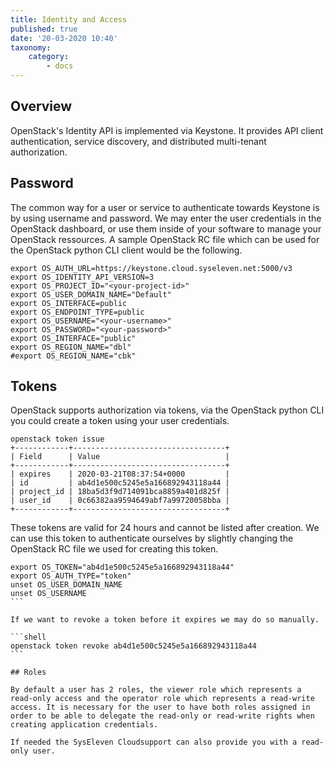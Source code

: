 ```yaml
---
title: Identity and Access
published: true
date: '20-03-2020 10:40'
taxonomy:
    category:
        - docs
---
```


## Overview

OpenStack's Identity API is implemented via Keystone. It provides API client authentication, service discovery, and distributed multi-tenant authorization.

## Password

The common way for a user or service to authenticate towards Keystone is by using username and password. We may enter the user credentials in the OpenStack dashboard, or use them inside of your software to manage your OpenStack ressources. A sample OpenStack RC file which can be used for the OpenStack python CLI client would be the following.

```shell
export OS_AUTH_URL=https://keystone.cloud.syseleven.net:5000/v3
export OS_IDENTITY_API_VERSION=3
export OS_PROJECT_ID="<your-project-id>"
export OS_USER_DOMAIN_NAME="Default"
export OS_INTERFACE=public
export OS_ENDPOINT_TYPE=public
export OS_USERNAME="<your-username>"
export OS_PASSWORD="<your-password>"
export OS_INTERFACE="public"
export OS_REGION_NAME="dbl"
#export OS_REGION_NAME="cbk"
```

## Tokens

OpenStack supports authorization via tokens, via the OpenStack python CLI you could create a token using your user credentials.

```shell
openstack token issue
+------------+----------------------------------+
| Field      | Value                            |
+------------+----------------------------------+
| expires    | 2020-03-21T08:37:54+0000         |
| id         | ab4d1e500c5245e5a166892943118a44 |
| project_id | 18ba5d3f9d714091bca8859a401d825f |
| user_id    | 0c66382aa9594649abf7a99720058bba |
+------------+----------------------------------+
```

These tokens are valid for 24 hours and cannot be listed after creation. We can use this token to authenticate ourselves by slightly changing the OpenStack RC file we used for creating this token.

````shell
export OS_TOKEN="ab4d1e500c5245e5a166892943118a44"
export OS_AUTH_TYPE="token"
unset OS_USER_DOMAIN_NAME
unset OS_USERNAME
```

If we want to revoke a token before it expires we may do so manually.

```shell
openstack token revoke ab4d1e500c5245e5a166892943118a44
```

## Roles

By default a user has 2 roles, the viewer role which represents a read-only access and the operator role which represents a read-write access. It is necessary for the user to have both roles assigned in order to be able to delegate the read-only or read-write rights when creating application credentials.

If needed the SysEleven Cloudsupport can also provide you with a read-only user.
